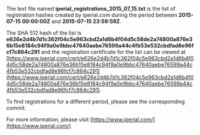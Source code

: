 The text file named **iperial_registrations_2015_07_15.txt** is the list of registration hashes created by iperial.com during the period between **2015-07-15 00:00:00Z** and **2015-07-15 23:59:59Z**.

The SHA 512 hash of the list is **e626e2d4b7d1c362f04c5e963cbd2a1d6b4f04d5c58de2a74800a876e36b15e8184c94f9a0e9bbc47640aebe76599a44c4fb53e532cbdfad8e96fcf7c864c291** and the registration certificate for the list can be viewed at [https://www.iperial.com/cert/e626e2d4b7d1c362f04c5e963cbd2a1d6b4f04d5c58de2a74800a876e36b15e8184c94f9a0e9bbc47640aebe76599a44c4fb53e532cbdfad8e96fcf7c864c291](https://www.iperial.com/cert/e626e2d4b7d1c362f04c5e963cbd2a1d6b4f04d5c58de2a74800a876e36b15e8184c94f9a0e9bbc47640aebe76599a44c4fb53e532cbdfad8e96fcf7c864c291).

To find registrations for a different period, please see the corresponding commit.

For more information, please visit [https://www.iperial.com/](https://www.iperial.com/)
